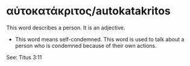 # αὐτοκατάκριτος/autokatakritos
This word describes a person. It is an adjective.

* This word means self-condemned. This word is used to talk about a person who is condemned because of their own actions.

See: Titus 3:11
